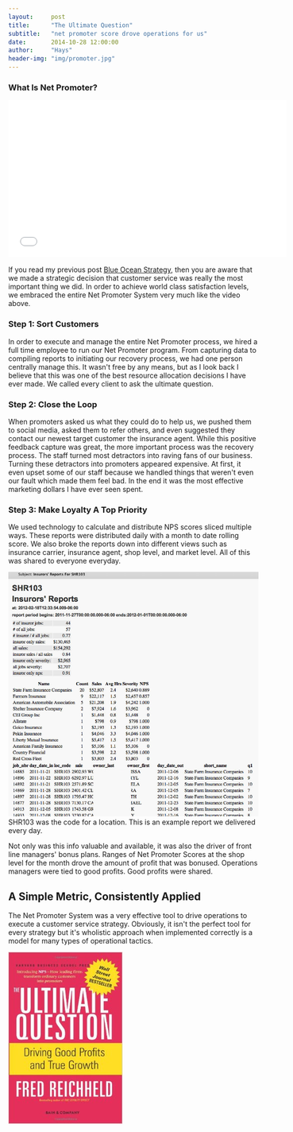 ```yaml
---
layout:     post
title:      "The Ultimate Question"
subtitle:   "net promoter score drove operations for us"
date:       2014-10-28 12:00:00
author:     "Hays"
header-img: "img/promoter.jpg"
---
```


### What Is Net Promoter?

<iframe width="560" height="315" src="//www.youtube.com/embed/q8vCR8tBFq4" frameborder="0" allowfullscreen></iframe>

If you read my previous post [Blue Ocean Strategy][1], then you are aware that we made a strategic decision that customer service was really the most important thing we did. In order to achieve world class satisfaction levels, we embraced the entire Net Promoter System very much like the video above.

### Step 1: Sort Customers

In order to execute and manage the entire Net Promoter process, we hired a full time employee to run our Net Promoter program. From capturing data to compiling reports to initiating our recovery process, we had one person centrally manage this. It wasn't free by any means, but as I look back I believe that this was one of the best resource allocation decisions I have ever made. We called every client to ask the ultimate question.    

### Step 2: Close the Loop

When promoters asked us what they could do to help us, we pushed them to social media, asked them to refer others, and even suggested they contact our newest target customer the insurance agent. While this positive feedback capture was great, the more important process was the recovery process. The staff turned most detractors into raving fans of our business. Turning these detractors into promoters appeared expensive. At first, it even upset some of our staff because we handled things that weren't even our fault which made them feel bad. In the end it was the most effective marketing dollars I have ever seen spent.

### Step 3: Make Loyalty A Top Priority

We used technology to calculate and distribute NPS scores sliced multiple ways. These reports were distributed daily with a month to date rolling score. We also broke the reports down into different views such as insurance carrier, insurance agent, shop level, and market level. All of this was shared to everyone everyday.

![insurorReportExample](/img/insurorReport.jpg)
<span class="left caption text-muted">
SHR103 was the code for a location. This is an example report we delivered every day.
</span>

Not only was this info valuable and available, it was also the driver of front line managers' bonus plans. Ranges of Net Promoter Scores at the shop level for the month drove the amount of profit that was bonused. Operations managers were tied to good profits. Good profits were shared.

## A Simple Metric, Consistently Applied

The Net Promoter System was a very effective tool to drive operations to execute a customer service strategy. Obviously, it isn't the perfect tool for every strategy but it's wholistic approach when implemented correctly is a model for many types of operational tactics.

<a href="http://netpromotersystem.com/book/index.aspx"> <img class="img-responsive" src="/img/ultimateQuestionBook.jpg" alt="The Ultimate Question"></a>


[1]: /2014/10/20/blue-ocean/
